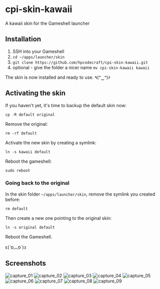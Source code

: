 # cpi-skin-kawaii

A kawaii skin for the Gameshell launcher

## Installation

1.  SSH into your Gameshell
2.  `cd ~/apps/launcher/skin`
3.  `git clone https://github.com/hpcodecraft/cpi-skin-kawaii.git`
4.  optional - give the folder a nicer name
    `mv cpi-skin-kawaii kawaii`

The skin is now installed and ready to use. ٩(^‿^)۶

## Activating the skin

If you haven't yet, it's time to backup the default skin now:

`cp -R default original`

Remove the original:

`rm -rf default`

Activate the new skin by creating a symlink:

`ln -s kawaii default`

Reboot the gameshell:

`sudo reboot`

### Going back to the original

In the skin folder `~/apps/launcher/skin`, remove the symlink you created before:

`rm default`

Then create a new one pointing to the original skin:

`ln -s original default`

Reboot the Gameshell.

ε(´סּ︵סּ`)з

## Screenshots

![capture_01](https://user-images.githubusercontent.com/1476865/43688996-b089c6d8-98f3-11e8-86a0-c0079eb5da59.png)
![capture_02](https://user-images.githubusercontent.com/1476865/43688997-b0a04aa2-98f3-11e8-881e-7b2aba41c9ea.png)
![capture_03](https://user-images.githubusercontent.com/1476865/43688998-b0b700bc-98f3-11e8-8de4-53d211513ac6.png)
![capture_04](https://user-images.githubusercontent.com/1476865/43688999-b0cd93b8-98f3-11e8-832f-e50b5a206373.png)
![capture_05](https://user-images.githubusercontent.com/1476865/43689000-b0e3b562-98f3-11e8-90cb-2aaa11177afd.png)
![capture_06](https://user-images.githubusercontent.com/1476865/43689001-b0fae43a-98f3-11e8-8a5d-eef5b992a8cb.png)
![capture_07](https://user-images.githubusercontent.com/1476865/43689002-b1105cfc-98f3-11e8-888a-79a64f812d1d.png)
![capture_08](https://user-images.githubusercontent.com/1476865/43689003-b125c326-98f3-11e8-9538-9f2f3d02ddfa.png)
![capture_09](https://user-images.githubusercontent.com/1476865/43689004-b13b3be8-98f3-11e8-99fa-259ed0b7aaff.png)

